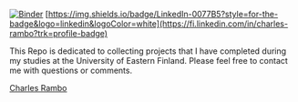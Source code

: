 [![Binder](https://mybinder.org/badge_logo.svg)](https://mybinder.org/v2/gh/fizixmastr/UEF-Projects/HEAD) [https://img.shields.io/badge/LinkedIn-0077B5?style=for-the-badge&logo=linkedin&logoColor=white](https://fi.linkedin.com/in/charles-rambo?trk=profile-badge)

This Repo is dedicated to collecting projects that I have completed during my studies at the University of Eastern Finland. Please feel free to contact me with questions or comments.



<script type="text/javascript" src="https://platform.linkedin.com/badges/js/profile.js" async defer></script>
<div class="LI-profile-badge"  data-version="v1" data-size="medium" data-locale="en_US" data-type="horizontal" data-theme="dark" data-vanity="charles-rambo"><a class="LI-simple-link" href='https://fi.linkedin.com/in/charles-rambo?trk=profile-badge'>Charles Rambo</a></div>
